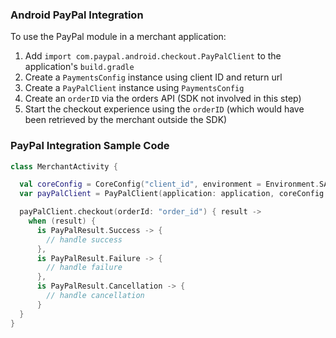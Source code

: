 ### Android PayPal Integration

To use the PayPal module in a merchant application:

1. Add `import com.paypal.android.checkout.PayPalClient` to the application's `build.gradle`
2. Create a `PaymentsConfig` instance using client ID and return url
3. Create a `PayPalClient` instance using `PaymentsConfig`
5. Create an `orderID` via the orders API (SDK not involved in this step)
6. Start the checkout experience using the `orderID` (which would have been retrieved by the merchant outside the SDK)

### PayPal Integration Sample Code

```kotlin
class MerchantActivity {

  val coreConfig = CoreConfig("client_id", environment = Environment.SANDBOX)
  var payPalClient = PayPalClient(application: application, coreConfig: coreConfig, returnUrl: "return_url")

  payPalClient.checkout(orderId: "order_id") { result ->
    when (result) {
      is PayPalResult.Success -> {
        // handle success
      },
      is PayPalResult.Failure -> {
        // handle failure
      },
      is PayPalResult.Cancellation -> {
        // handle cancellation
      }
  }
}
```

